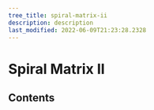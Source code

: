 ```yaml
---
tree_title: spiral-matrix-ii
description: description
last_modified: 2022-06-09T21:23:28.2328
---
```


# Spiral Matrix II

## Contents
